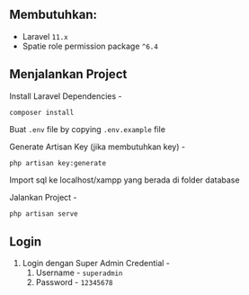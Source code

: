 ## Membutuhkan:
- Laravel `11.x`
- Spatie role permission package  `^6.4`


## Menjalankan Project
Install Laravel Dependencies -
```console
composer install
```
Buat `.env` file by copying `.env.example` file

Generate Artisan Key (jika membutuhkan key) -
```console
php artisan key:generate
```
Import sql ke localhost/xampp yang berada di folder database 

Jalankan Project -
```php
php artisan serve
```

## Login
1. Login dengan Super Admin Credential -
    1. Username - `superadmin`
    1. Password - `12345678`

